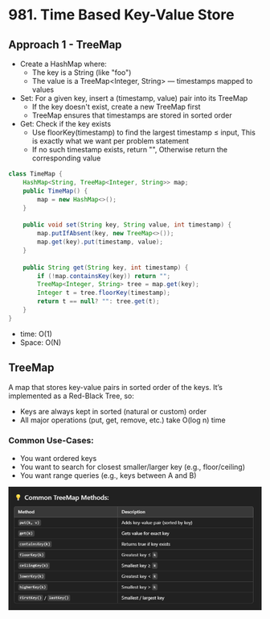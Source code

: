 # 981. Time Based Key-Value Store

## Approach 1 - TreeMap

- Create a HashMap where:
    - The key is a String (like "foo")
    - The value is a TreeMap<Integer, String> — timestamps mapped to values
- Set: For a given key, insert a (timestamp, value) pair into its TreeMap
    - If the key doesn't exist, create a new TreeMap first
    - TreeMap ensures that timestamps are stored in sorted order
- Get: Check if the key exists
    - Use floorKey(timestamp) to find the largest timestamp ≤ input, This is exactly what we want per problem statement
    - If no such timestamp exists, return "", Otherwise return the corresponding value

```java
class TimeMap {
    HashMap<String, TreeMap<Integer, String>> map;
    public TimeMap() {
        map = new HashMap<>();
    }
    
    public void set(String key, String value, int timestamp) {
        map.putIfAbsent(key, new TreeMap<>());
        map.get(key).put(timestamp, value);
    }
    
    public String get(String key, int timestamp) {
        if (!map.containsKey(key)) return "";
        TreeMap<Integer, String> tree = map.get(key);
        Integer t = tree.floorKey(timestamp);
        return t == null? "": tree.get(t);
    }
}
```

- time: O(1)
- Space: O(N)


## TreeMap

A map that stores key-value pairs in sorted order of the keys. It’s implemented as a Red-Black Tree, so:
- Keys are always kept in sorted (natural or custom) order
- All major operations (put, get, remove, etc.) take O(log n) time

### Common Use-Cases:
- You want ordered keys
- You want to search for closest smaller/larger key (e.g., floor/ceiling)
- You want range queries (e.g., keys between A and B)

![alt text](image-18.png)